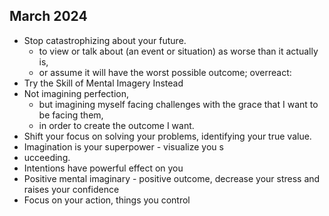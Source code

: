 ## March 2024 
- Stop catastrophizing about your future.
  - to view or talk about (an event or situation) as worse than it actually is, 
  - or assume it will have the worst possible outcome; overreact:
- Try the Skill of Mental Imagery Instead
- Not imagining perfection, 
  - but imagining myself facing challenges with the grace that I want to be facing them, 
  - in order to create the outcome I want.
- Shift your focus on solving your problems, identifying your true value. 
- Imagination is your superpower - visualize you s
- ucceeding.
- Intentions have powerful effect on you 
- Positive mental imaginary - positive outcome, decrease your stress and raises your confidence
- Focus on your action, things you control 